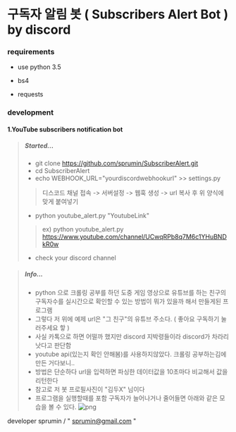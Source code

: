 # 구독자 알림 봇 ( Subscribers Alert Bot ) by discord

### requirements

- use python 3.5

- bs4
- requests



### development

#### 1.YouTube subscribers notification bot

> ##### Started...
>- git clone https://github.com/sprumin/SubscriberAlert.git
>- cd SubscriberAlert
>- echo WEBHOOK_URL="yourdiscordwebhookurl" >> settings.py
>  > 디스코드 채널 접속 -> 서버설정 -> 웹훅 생성 -> url 복사 후 위 양식에 맞게 붙여넣기
>- python youtube_alert.py "YoutubeLink"
>  > ex) python youtube_alert.py https://www.youtube.com/channel/UCwqRPb8q7M6c1YHuBNDkR0w
>- check your discord channel

> ##### Info...
>- python 으로 크롤링 공부를 하던 도중 게임 영상으로 유튜브를 하는 친구의 구독자수를 실시간으로 확인할 수 있는 방법이 뭐가 있을까 해서 만들게된 프로그램
>- 그렇다 저 위에 예제 url은 "그 친구"의 유튜브 주소다. ( 좋아요 구독하기 눌러주세요 핳 )
>- 사실 카톡으로 하면 어떨까 했지만 discord 지박령들이라 discord가 차라리 낫다고 판단함
>- youtube api(있는지 확인 안해봄)를 사용하지않았다. 크롤링 공부하는김에 만든 거다보니..
>- 방법은 단순하다 url을 입력하면 파싱한 데이터값을 10초마다 비교해서 값을 리턴한다
>- 참고로 저 봇 프로필사진이 "김두X" 님이다
>- 프로그램을 실행할때를 포함 구독자가 늘어나거나 줄어들면 아래와 같은 모습을 볼 수 있다.
>![png](https://user-images.githubusercontent.com/23535108/46600319-c2aa4500-cb24-11e8-8e6d-19eb027a43f9.PNG)


developer sprumin / " sprumin@gmail.com "




